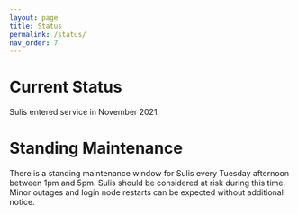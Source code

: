 ```yaml
---
layout: page
title: Status
permalink: /status/
nav_order: 7
---
```


# Current Status

Sulis entered service in November 2021.

# Standing Maintenance

There is a standing maintenance window for Sulis every Tuesday afternoon between 1pm and 5pm. Sulis should be considered at risk during this time. Minor outages and login node restarts can be expected without additional notice.


